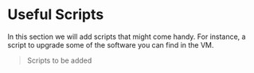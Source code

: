 # Useful Scripts

In this section we will add scripts that might come handy. For instance, a script to upgrade some of the
software you can find in the VM.

> Scripts to be added